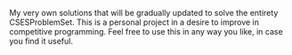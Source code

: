 My very own solutions that will be gradually updated to solve the entirety CSESProblemSet.
This is a personal project in a desire to improve in competitive programming.
Feel free to use this in any way you like, in case you find it useful.
